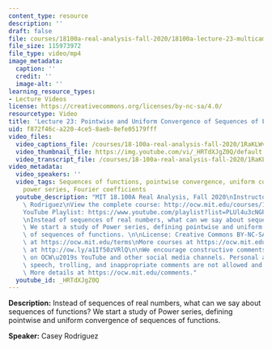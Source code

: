 ```yaml
---
content_type: resource
description: ''
draft: false
file: courses/18100a-real-analysis-fall-2020/18100a-lecture-23-multicam_360p_16_9.mp4
file_size: 115973972
file_type: video/mp4
image_metadata:
  caption: ''
  credit: ''
  image-alt: ''
learning_resource_types:
- Lecture Videos
license: https://creativecommons.org/licenses/by-nc-sa/4.0/
resourcetype: Video
title: 'Lecture 23: Pointwise and Uniform Convergence of Sequences of Functions'
uid: f872f46c-a220-4ce5-8aeb-8efe05179fff
video_files:
  video_captions_file: /courses/18-100a-real-analysis-fall-2020/1RaKLWv7F-clQEuFEQ6Tc7V2d5qi4G82i_transcript.webvtt
  video_thumbnail_file: https://img.youtube.com/vi/_HRTdXJgZ0Q/default.jpg
  video_transcript_file: /courses/18-100a-real-analysis-fall-2020/1RaKLWv7F-clQEuFEQ6Tc7V2d5qi4G82i_transcript.pdf
video_metadata:
  video_speakers: ''
  video_tags: Sequences of functions, pointwise convergence, uniform convergence,
    power series, Fourier coefficients
  youtube_description: "MIT 18.100A Real Analysis, Fall 2020\nInstructor: Dr. Casey\
    \ Rodriguez\nView the complete course: http://ocw.mit.edu/courses/18-100a-real-analysis-fall-2020/\n\
    YouTube Playlist: https://www.youtube.com/playlist?list=PLUl4u3cNGP61O7HkcF7UImpM0cR_L2gSw\n\
    \nInstead of sequences of real numbers, what can we say about sequences of functions?\
    \ We start a study of Power series, defining pointwise and uniform convergence\
    \ of sequences of functions. \n\nLicense: Creative Commons BY-NC-SA\nMore information\
    \ at https://ocw.mit.edu/terms\nMore courses at https://ocw.mit.edu\nSupport OCW\
    \ at http://ow.ly/a1If50zVRlQ\n\nWe encourage constructive comments and discussion\
    \ on OCW\u2019s YouTube and other social media channels. Personal attacks, hate\
    \ speech, trolling, and inappropriate comments are not allowed and may be removed.\
    \ More details at https://ocw.mit.edu/comments."
  youtube_id: _HRTdXJgZ0Q
---
```

**Description:** Instead of sequences of real numbers, what can we say about sequences of functions? We start a study of Power series, defining pointwise and uniform convergence of sequences of functions.

**Speaker:** Casey Rodriguez